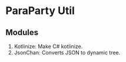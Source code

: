 ﻿# ParaParty Util

## Modules
1. Kotlinize: Make C# kotlinize.
2. JsonChan: Converts JSON to dynamic tree.
